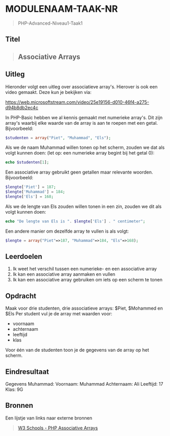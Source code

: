 # MODULENAAM-TAAK-NR

> PHP-Advanced-Niveau1-Taak1

## Titel

> ## Associative Arrays

## Uitleg

Hieronder volgt een uitleg over associatieve array's. Hierover is ook een video gemaakt. Deze kun je bekijken via:

https://web.microsoftstream.com/video/25e19156-d010-46f4-a275-d94b8db2ec4c

In PHP-Basic hebben we al kennis gemaakt met numerieke array's. Dit zijn array's waarbij elke waarde van de array is aan te roepen met een getal. Bijvoorbeeld:
```php
$studenten = array("Piet", "Muhammad", "Els"); 
```
Als we de naam Muhammad willen tonen op het scherm, zouden we dat als volgt kunnen doen: (let op: een numerieke array begint bij het getal 0):

```php
echo $studenten[1];
```

Een associative array gebruikt geen getallen maar relevante woorden. Bijvoorbeeld:
```php
$lengte['Piet'] = 187;
$lengte['Muhammad'] = 184;
$lengte['Els'] = 168;
```
Als we de lengte van Els zouden willen tonen in een zin, zouden we dit als volgt kunnen doen:
```php
echo "De lengte van Els is ". $lengte['Els'] . " centimeter";
```
Een andere manier om dezelfde array te vullen is als volgt:
```php
$lengte = array("Piet"=>187, "Muhammad"=>184, "Els"=>168);
```
## Leerdoelen

1. Ik weet het verschil tussen een numerieke- en een associative array
2. Ik kan een associative array aanmaken en vullen
3. Ik kan een associative array gebruiken om iets op een scherm te tonen

## Opdracht

Maak voor drie studenten, drie associatieve arrays: $Piet, $Mohammed en $Els
Per student vul je de array met waarden voor:
- voornaam
- achternaam
- leeftijd
- klas

Voor één van de studenten toon je de gegevens van de array op het scherm.

## Eindresultaat

Gegevens Muhammad:
Voornaam: Muhammad
Achternaam: Ali
Leeftijd: 17
Klas: 9G

## Bronnen

Een lijstje van links naar externe bronnen

>[W3 Schools - PHP Associative Arrays](https://www.w3schools.com/php/php_arrays_associative.asp)  

